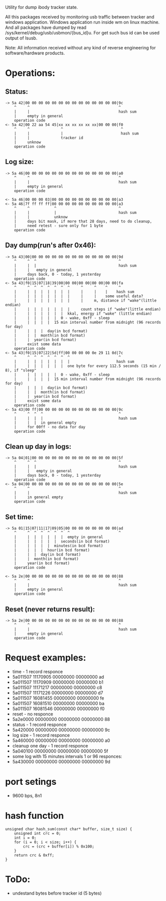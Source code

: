 Utility for dump ibody tracker state.

All this packages received by monitoring usb traffic between tracker and
windows application. Windows application run inside wm on linux machine.
And all packages have dumped by read /sys/kernel/debug/usb/usbmon/{bus_id}u.
For get such bus id can be used output of lsusb.

Note: All information received without any kind of reverse engineering for
software/hardware products.

# Operations:

## Status:

```
-> 5a 42|00 00 00 00 00 00 00 00 00 00 00 00 00 00|9c
    ^     ^                                        ^
    |     |                                        hash sum
    |     empty in general
    operation code
<- 5a 42|00 22 aa 54 45|xx xx xx xx xx xx|00 00 00|f0
    ^     ^              ^                          ^
    |     |              |                          hash sum
    |     |              tracker id
    |     unknow
    operation code
```

## Log size:

```
-> 5a 46|00 00 00 00 00 00 00 00 00 00 00 00 00 00|a0
    ^     ^                                        ^
    |     |                                        hash sum
    |     empty in general
    operation code

<- 5a 46|00 00 00 03|00 00 00 00 00 00 00 00 00 00|a3
<- 5a 46|7f ff ff ff|00 00 00 00 00 00 00 00 00 00|a3
    ^     ^           ^                            ^
    |     |           |                            hash sum
    |     |           unknow
    |     days bit mask, if more that 28 days, need to do cleanup,
    |     need retest - sure only for 1 byte
    operation code
```

## Day dump(run's after 0x46):

```
-> 5a 43|00|00 00 00 00 00 00 00 00 00 00 00 00 00|9d
    ^     ^  ^                                     ^
    |     |  |                                     hash sum
    |     |   empty in general
    |     days back, 0 - today, 1 yesterday
    operation code
<- 5a 43|f0|15|07|18|39|00|00 00|00 00|00 00|00 00|fa
    ^     ^  ^  ^  ^  ^  ^  ^     ^     ^    ^     ^
    |     |  |  |  |  |  |  |     |     |    |    hash sum
    |     |  |  |  |  |  |  |     |     |    some useful data?
    |     |  |  |  |  |  |  |     |     m, distance if "wake"(little endian)
    |     |  |  |  |  |  |  |     count steps if "wake"(little endian)
    |     |  |  |  |  |  |  kkal, energy if "wake" (little endian)
    |     |  |  |  |  |  0 - wake, 0xff - sleep
    |     |  |  |  |  15 min interval number from midnight (96 records for day)
    |     |  |  |  day(in bcd format)
    |     |  |  month(in bcd format)
    |     |  year(in bcd format)
    |     exist some data
    operation code
<- 5a 43|f0|15|07|22|5d|ff|00 00 00 00 0e 29 11 0d|7c
    ^     ^  ^  ^  ^  ^  ^  ^                      ^
    |     |  |  |  |  |  |  |                     hash sum
    |     |  |  |  |  |  |  one byte for every 112.5 seconds (15 min / 8), if "sleep"
    |     |  |  |  |  |  0 - wake, 0xff - sleep
    |     |  |  |  |  15 min interval number from midnight (96 records for day)
    |     |  |  |  day(in bcd format)
    |     |  |  month(in bcd format)
    |     |  year(in bcd format)
    |     exist some data
    operation code
<- 5a 43|00 ff|00 00 00 00 00 00 00 00 00 00 00 00|9c
    ^     ^  ^  ^                                  ^
    |     |  |  |                                  hash sum
    |     |  |  in general empty
    |     for 00ff - no data for day
    operation code
```

## Clean up day in logs:

```
-> 5a 04|01|00 00 00 00 00 00 00 00 00 00 00 00 00|5f
    ^     ^  ^                                     ^
    |     |  |                                     hash sum
    |     |   empty in general
    |     days back, 0 - today, 1 yesterday
    operation code
<- 5a 04|00 00 00 00 00 00 00 00 00 00 00 00 00 00|5e
    ^     ^                                        ^
    |     |                                        hash sum
    |     in general empty
    operation code
```

## Set time:

```
-> 5a 01|15|07|11|17|09|05|00 00 00 00 00 00 00 00|ad
    ^     ^  ^  ^  ^  ^  ^  ^                      ^
    |     |  |  |  |  |  |  empty in general
    |     |  |  |  |  |  seconds(in bcd format)
    |     |  |  |  |  minutes(in bcd format)
    |     |  |  |  hour(in bcd format)
    |     |  |  day(in bcd format)
    |     |  month(in bcd format)
    |     year(in bcd format)
    operation code

<- 5a 2e|00 00 00 00 00 00 00 00 00 00 00 00 00 00|88
    ^     ^                                        ^
    |     |                                        hash sum
    |     empty in general
    operation code
```

## Reset (never returns result):

```
-> 5a 2e|00 00 00 00 00 00 00 00 00 00 00 00 00 00|88
    ^     ^                                        ^
    |     |                                        hash sum
    |     empty in general
    operation code
```

# Request examples:
 * time - 1 record responce
 * 5a011507 11170905 00000000 00000000 ad
 * 5a011507 11170909 00000000 00000000 b1
 * 5a011507 11171217 00000000 00000000 c8
 * 5a011507 11171226 00000000 00000000 d7
 * 5a011507 16081455 00000000 00000000 fe
 * 5a011507 16081510 00000000 00000000 ba
 * 5a011507 16081546 00000000 00000000 f0
 * reset - no responce
 * 5a2e0000 00000000 00000000 00000000 88
 * status  - 1 record responce
 * 5a420000 00000000 00000000 00000000 9c
 * log size - 1 record responce
 * 5a460000 00000000 00000000 00000000 a0
 * cleanup one day - 1 record responce
 * 5a040100 00000000 00000000 00000000 5f
 * some log with 15 minutes intervals 1 or 96 responces:
 * 5a430000 00000000 00000000 00000000 9d

# port setings
 * 9600 bps, 8n1
# hash function

```
unsigned char hash_sum(const char* buffer, size_t size) {
    unsigned int crc = 0;
    int i = 0;
    for (i = 0; i < size; i++) {
        crc = (crc + buffer[i]) % 0x100;
    }
    return crc & 0xff;
}
```

# ToDo:
 * undestand bytes before tracker id (5 bytes)
